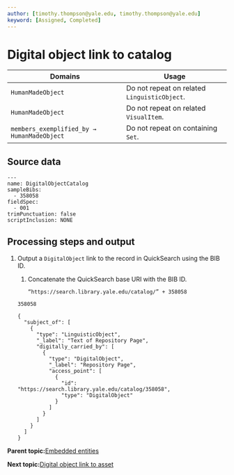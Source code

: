 ```yaml
---
author: [timothy.thompson@yale.edu, timothy.thompson@yale.edu]
keyword: [Assigned, Completed]
---
```


# Digital object link to catalog

|Domains|Usage|
|-------|-----|
|`HumanMadeObject`|Do not repeat on related `LinguisticObject`.|
|`HumanMadeObject`|Do not repeat on related `VisualItem`.|
|`members_exemplified_by → HumanMadeObject`|Do not repeat on containing `Set`.|

## Source data

```
---
name: DigitalObjectCatalog
sampleBibs:
  - 358058
fieldSpec:
  - 001
trimPunctuation: false
scriptInclusion: NONE
```

## Processing steps and output

1.  Output a `DigitalObject` link to the record in QuickSearch using the BIB ID.

    1.  Concatenate the QuickSearch base URI with the BIB ID.

        `“https://search.library.yale.edu/catalog/” + 358058`

    `358058`

    ```
    {
      "subject_of": [
        {
          "type": "LinguisticObject",
          "_label": "Text of Repository Page",
          "digitally_carried_by": [
            {
              "type": "DigitalObject",
              "_label": "Repository Page",
              "access_point": [
                {
                  "id": "https://search.library.yale.edu/catalog/358058",
                  "type": "DigitalObject"
                }
              ]
            }
          ]
        }
      ]
    }
    ```


**Parent topic:**[Embedded entities](../concepts/lux_embedded_entities.md)

**Next topic:**[Digital object link to asset](../concepts/digital_objects_asset_link.md)

